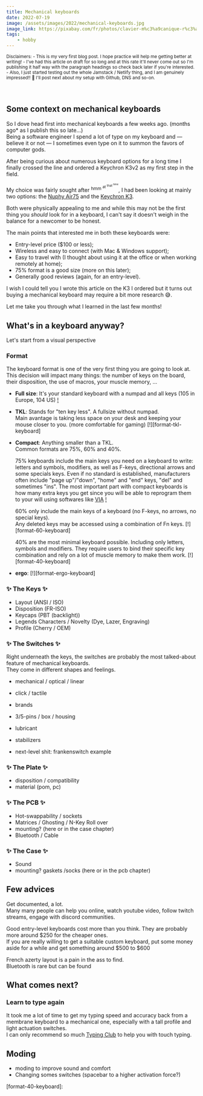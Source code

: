 ```yaml
---
title: Mechanical keyboards
date: 2022-07-19
image: /assets/images/2022/mechanical-keyboards.jpg
image_link: https://pixabay.com/fr/photos/clavier-m%c3%a9canique-r%c3%a9tro-mise-%c3%a0-plat-6617903/
tags:
    - hobby
---
```


<sub>
Disclaimers:
</sub>

<sub>
- This is my very first blog post. I hope practice will help me getting better at writing!
</sub>

<sub>
- I've had this article on draft for so long and at this rate it'll never come out so I'm publishing it half way with the paragraph headings so check back later if you're interested.
</sub>

<sub>
- Also, I just started testing out the whole Jamstack / Netlify thing, and I am genuinely impressed!! 🤯  
I'll post next about my setup with Github, DNS and so-on.
</sub>
<br/>
<br/>
<br/>

## Some context on mechanical keyboards

So I dove head first into mechanical keyboards a few weeks ago. (months ago\* as I publish this so late…)  
Being a software engineer I spend a lot of type on my keyboard and — believe it or not — I sometimes even type on it to summon the favors of computer gods.

After being curious about numerous keyboard options for a long time I finally crossed the line and ordered a Keychron K3v2 as my first step in the field.

My choice was fairly sought after <sup>hmm <sup>at <sup>that <sup>time</sup></sup></sup></sup>, I had been looking at mainly two options: the [Nuphy Air75][nuphy-air75] and the [Keychron K3][keychron-k3v2].

Both were physically appealing to me and while this may not be the first thing you _should_ look for in a keyboard, I can't say it doesn't weigh in the balance for a newcomer to be honest.

The main points that interested me in both these keyboards were:

-   Entry-level price ($100 or less);
-   Wireless and easy to connect (with Mac & Windows support);
-   Easy to travel with (I thought about using it at the office or when working remotely at home);
-   75% format is a good size (more on this later);
-   Generally good reviews (again, for an entry-level).

I wish I could tell you I wrote this article on the K3 I ordered but it turns out buying a mechanical keyboard may require a bit more research 😅.

Let me take you through what I learned in the last few months!

## What's in a keyboard anyway?

Let's start from a visual perspective

### Format

The keyboard format is one of the very first thing you are going to look at. This decision will impact many things: the number of keys on the board, their disposition, the use of macros, your muscle memory, ...

-   **Full size**: It's your standard keyboard with a numpad and all keys (105 in Europe, 104 US)
    [!][format-fullsize-keyboard]
-   **TKL**: Stands for "ten key less". A fullsize without numpad.  
    Main avantage is taking less space on your desk and keeping your mouse closer to you. (more comfortable for gaming)
    [!][format-tkl-keyboard]

-   **Compact**: Anything smaller than a TKL.  
    Common formats are 75%, 60% and 40%.

    75% keyboards include the main keys you need on a keyboard to write: letters and symbols, modifiers, as well as F-keys, directional arrows and some specials keys. Even if no standard is established, manufacturers often include "page up"/"down", "home" and "end" keys, "del" and sometimes "ins".
    The most important part with compact keyboards is how many extra keys you get since you will be able to reprogram them to your will using softwares like [VIA][via]
    [!][format-75-keyboard]

    60% only include the main keys of a keyboard (no F-keys, no arrows, no special keys).  
     Any deleted keys may be accessed using a combination of Fn keys.
    [!][format-60-keyboard]

    40% are the most minimal keyboard possible. Including only letters, symbols and modifiers. They require users to bind their specific key combination and rely on a lot of muscle memory to make them work.
    [!][format-40-keyboard]

-   **ergo**:
    [!][format-ergo-keyboard]

### ✨ The Keys ✨

-   Layout (ANSI / ISO)
-   Disposition (FR-ISO)
-   Keycaps (PBT (backlight))
-   Legends Characters / Novelty (Dye, Lazer, Engraving)
-   Profile (Cherry / OEM)

### ✨ The Switches ✨

Right underneath the keys, the switches are probably the most talked-about feature of mechanical keyboards.  
They come in different shapes and feelings.

-   mechanical / optical / linear
-   click / tactile
-   brands

-   3/5-pins / box / housing
-   lubricant
-   stabilizers

-   next-level shit: frankenswitch example

### ✨ The Plate ✨

-   disposition / compatibility
-   material (pom, pc)

### ✨ The PCB ✨

-   Hot-swappability / sockets
-   Matrices / Ghosting / N-Key Roll over
-   mounting? (here or in the case chapter)
-   Bluetooth / Cable

### ✨ The Case ✨

-   Sound
-   mounting? gaskets /socks (here or in the pcb chapter)

## Few advices

Get documented, a lot.  
Many many people can help you online, watch youtube video, follow twitch streams, engage with discord communities.

Good entry-level keyboards cost more than you think. They are probably more around $250 for the cheaper ones.  
If you are really willing to get a suitable custom keyboard, put some money aside for a while and get something around $500 to $600

French azerty layout is a pain in the ass to find.  
Bluetooth is rare but can be found

## What comes next?

### Learn to type again

It took me a lot of time to get my typing speed and accuracy back from a membrane keyboard to a mechanical one, especially with a tall profile and light actuation switches.  
I can only recommend so much [Typing Club][typing-club] to help you with touch typing.

## Moding

-   moding to improve sound and comfort
-   Changing somes switches (spacebar to a higher activation force?)

[nuphy-air75]: https://nuphy.com/products/air75
[keychron-k3v2]: https://www.keychron.com/products/keychron-k3-wireless-mechanical-keyboard
[via]: https://www.caniusevia.com

[format-fullsize-keyboard]:
[format-tkl-keyboard]:
[format-75-keyboard]:
[format-60-keyboard]:
[format-40-keyboard]:

[typing-club]: https://www.typingclub.com
